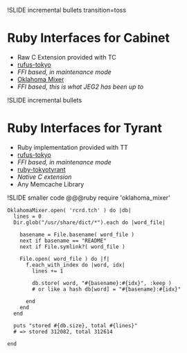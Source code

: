 !SLIDE incremental bullets transition=toss

# Ruby Interfaces for Cabinet #

* Raw C Extension provided with TC
* [rufus-tokyo](http://github.com/jmettraux/rufus-tokyo)
* <i>FFI based, in maintenance mode</i>
* [Oklahoma Mixer](http://github.com/JEG2/oklahoma_mixer)
* <i>FFI based, this is what JEG2 has been up to</i>

!SLIDE incremental bullets

# Ruby Interfaces for Tyrant #

* Ruby implementation provided with TT
* [rufus-tokyo](http://github.com/jmettraux/rufus-tokyo)
* <i>FFI based, in maintenance mode</i>
* [ruby-tokyotyrant](http://github.com/actsasflinn/ruby-tokyotyrant)
* <i>Native C extension</i>
* Any Memcache Library

!SLIDE smaller code
    @@@ruby
    require 'oklahoma_mixer'       

    OklahomaMixer.open( 'rcrd.tch' ) do |db|
      lines = 0                    
      Dir.glob("/usr/share/dict/*").each do |word_file|

        basename = File.basename( word_file )
        next if basename == "README"
        next if File.symlink?( word_file )

        File.open( word_file ) do |f|
          f.each_with_index do |word, idx|
            lines += 1             

            db.store( word, "#{basename}:#{idx}", :keep )
            # or like a hash db[word] = "#{basename}:#{idx}" 

          end
        end
      end

      puts "stored #{db.size}, total #{lines}" 
      # => stored 312082, total 312614

    end
